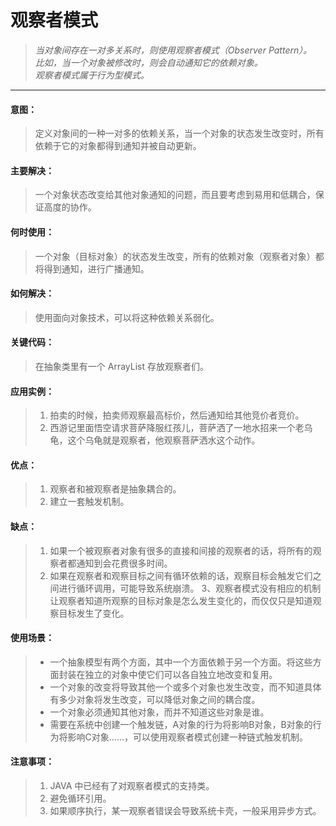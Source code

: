 # 观察者模式

> *当对象间存在一对多关系时，则使用观察者模式（Observer Pattern）。   
> 比如，当一个对象被修改时，则会自动通知它的依赖对象。  
> 观察者模式属于行为型模式。* 

-------------------

#### 意图：
>定义对象间的一种一对多的依赖关系，当一个对象的状态发生改变时，所有依赖于它的对象都得到通知并被自动更新。

#### 主要解决：
>一个对象状态改变给其他对象通知的问题，而且要考虑到易用和低耦合，保证高度的协作。

#### 何时使用：
>一个对象（目标对象）的状态发生改变，所有的依赖对象（观察者对象）都将得到通知，进行广播通知。

#### 如何解决：
>使用面向对象技术，可以将这种依赖关系弱化。

#### 关键代码：
>在抽象类里有一个 ArrayList 存放观察者们。

#### 应用实例： 
>1. 拍卖的时候，拍卖师观察最高标价，然后通知给其他竞价者竞价。
>2. 西游记里面悟空请求菩萨降服红孩儿，菩萨洒了一地水招来一个老乌龟，这个乌龟就是观察者，他观察菩萨洒水这个动作。

#### 优点： 
>1. 观察者和被观察者是抽象耦合的。 
>2. 建立一套触发机制。

#### 缺点： 
>1. 如果一个被观察者对象有很多的直接和间接的观察者的话，将所有的观察者都通知到会花费很多时间。 
>2. 如果在观察者和观察目标之间有循环依赖的话，观察目标会触发它们之间进行循环调用，可能导致系统崩溃。 3、观察者模式没有相应的机制让观察者知道所观察的目标对象是怎么发生变化的，而仅仅只是知道观察目标发生了变化。

#### 使用场景：
>- 一个抽象模型有两个方面，其中一个方面依赖于另一个方面。将这些方面封装在独立的对象中使它们可以各自独立地改变和复用。
>- 一个对象的改变将导致其他一个或多个对象也发生改变，而不知道具体有多少对象将发生改变，可以降低对象之间的耦合度。
>- 一个对象必须通知其他对象，而并不知道这些对象是谁。
>- 需要在系统中创建一个触发链，A对象的行为将影响B对象，B对象的行为将影响C对象……，可以使用观察者模式创建一种链式触发机制。

#### 注意事项： 
>1. JAVA 中已经有了对观察者模式的支持类。
>1. 避免循环引用。
>1. 如果顺序执行，某一观察者错误会导致系统卡壳，一般采用异步方式。